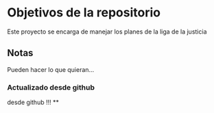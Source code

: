 # Objetivos de la repositorio

Este proyecto se encarga de manejar los planes de la liga de la justicia


## Notas
Pueden hacer lo que quieran...


### Actualizado desde github
desde github !!! **
   
